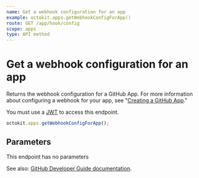 ```yaml
---
name: Get a webhook configuration for an app
example: octokit.apps.getWebhookConfigForApp()
route: GET /app/hook/config
scope: apps
type: API method
---
```


# Get a webhook configuration for an app

Returns the webhook configuration for a GitHub App. For more information about configuring a webhook for your app, see "[Creating a GitHub App](/developers/apps/creating-a-github-app)."

You must use a [JWT](https://docs.github.com/apps/building-github-apps/authenticating-with-github-apps/#authenticating-as-a-github-app) to access this endpoint.

```js
octokit.apps.getWebhookConfigForApp();
```

## Parameters

This endpoint has no parameters

See also: [GitHub Developer Guide documentation](https://docs.github.com/rest/reference/apps#get-a-webhook-configuration-for-an-app).
